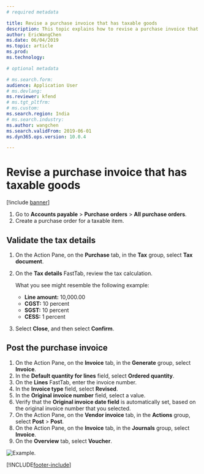 ```yaml
---
# required metadata

title: Revise a purchase invoice that has taxable goods
description: This topic explains how to revise a purchase invoice that has taxable goods.
author: EricWangChen
ms.date: 06/04/2019
ms.topic: article
ms.prod: 
ms.technology: 

# optional metadata

# ms.search.form: 
audience: Application User
# ms.devlang: 
ms.reviewer: kfend
# ms.tgt_pltfrm: 
# ms.custom: 
ms.search.region: India
# ms.search.industry: 
ms.author: wangchen
ms.search.validFrom: 2019-06-01
ms.dyn365.ops.version: 10.0.4

---
```


# Revise a purchase invoice that has taxable goods

[!include [banner](../includes/banner.md)]

1. Go to **Accounts payable** \> **Purchase orders** \> **All purchase orders**.
2. Create a purchase order for a taxable item.

## Validate the tax details

1. On the Action Pane, on the **Purchase** tab, in the **Tax** group, select **Tax document**.
2. On the **Tax details** FastTab, review the tax calculation.

    What you see might resemble the following example:

    - **Line amount:** 10,000.00
    - **CGST:** 10 percent
    - **SGST:** 10 percent
    - **CESS:** 1 percent

3. Select **Close**, and then select **Confirm**.

## Post the purchase invoice

1. On the Action Pane, on the **Invoice** tab, in the **Generate** group, select **Invoice**.
2. In the **Default quantity for lines** field, select **Ordered quantity**.
3. On the **Lines** FastTab, enter the invoice number.
4. In the **Invoice type** field, select **Revised**.
5. In the **Original invoice number** field, select a value.
6. Verify that the **Original invoice date field** is automatically set, based on the original invoice number that you selected.
7. On the Action Pane, on the **Vendor invoice** tab, in the **Actions** group, select **Post** \> **Post**.
8. On the Action Pane, on the **Invoice** tab, in the **Journals** group, select **Invoice**.
9. On the **Overview** tab, select **Voucher**.

![Example.](media/Annotation-2019-05-16-103252.png)


[!INCLUDE[footer-include](../../includes/footer-banner.md)]
